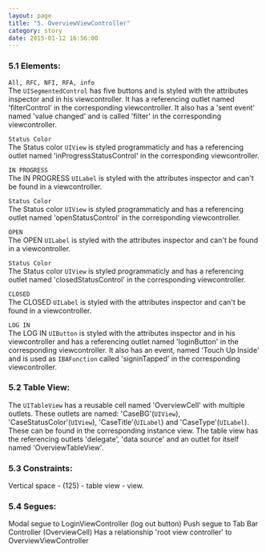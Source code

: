 ```yaml
---
layout: page
title: "5. OverviewViewController"
category: story
date: 2015-01-12 16:56:00
---
```


### 5.1 Elements:
`All, RFC, NFI, RFA, info`  
The `UISegmentedControl` has five buttons and is styled with the attributes inspector and in his viewcontroller. It has a referencing outlet named 'filterControl' in the corresponding viewcontroller. It also has a 'sent event' named 'value changed' and is called 'filter' in the corresponding viewcontroller.

`Status Color`  
The Status color `UIView` is styled programmaticly and has a referencing outlet named 'inProgressStatusControl' in the corresponding viewcontroller.

`IN PROGRESS`  
The IN PROGRESS `UILabel` is styled with the attributes inspector and can't be found in a viewcontroller.

`Status Color`  
The Status color `UIView` is styled programmaticly and has a referencing outlet named 'openStatusControl' in the corresponding viewcontroller.

`OPEN`  
The OPEN `UILabel` is styled with the attributes inspector and can't be found in a viewcontroller.

`Status Color`  
The Status color `UIView` is styled programmaticly and has a referencing outlet named 'closedStatusControl' in the corresponding viewcontroller.

`CLOSED`  
The CLOSED `UILabel` is styled with the attributes inspector and can't be found in a viewcontroller.

`LOG IN`  
The LOG IN `UIButton` is styled with the attributes inspector and in his viewcontroller and has a referencing outlet named 'loginButton' in the corresponding viewcontroller. It also has an event, named 'Touch Up Inside' and is used as `IBAFunction` called 'signinTapped' in the corresponding viewcontroller.

### 5.2 Table View:
The `UITableView` has a reusable cell named 'OverviewCell' with multiple outlets. These outlets are named: 'CaseBG'(`UIView`), 'CaseStatusColor'(`UIView`), 'CaseTitle'(`UILabel`) and 'CaseType'(`UILabel`). These can be found in the corresponding instance view. The table view has the referencing outlets 'delegate', 'data source' and an outlet for itself named 'OverviewTableView'.

### 5.3 Constraints:
Vertical space - (125) - table view - view.

### 5.4 Segues:

Modal segue to LoginViewController (log out button)
Push segue to Tab Bar Controller (OverviewCell)
Has a relationship 'root view controller' to OverviewViewController
